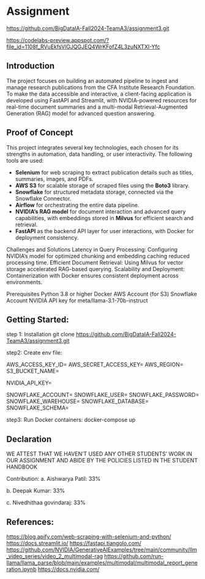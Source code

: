 # Assignment

https://github.com/BigDataIA-Fall2024-TeamA3/assignment3.git

https://codelabs-preview.appspot.com/?file_id=1108f_RVuEkfsVlGJQGJEQ4WrKFofZ4L3zuNXTXI-Yfc

## Introduction

The project focuses on building an automated pipeline to ingest and manage research publications from the CFA Institute Research Foundation. To make the data accessible and interactive, a client-facing application is developed using FastAPI and Streamlit, with NVIDIA-powered resources for real-time document summaries and a multi-modal Retrieval-Augmented Generation (RAG) model for advanced question answering. 

## Proof of Concept

This project integrates several key technologies, each chosen for its strengths in automation, data handling, or user interactivity. The following tools are used:

- **Selenium** for web scraping to extract publication details such as titles, summaries, images, and PDFs.
- **AWS S3** for scalable storage of scraped files using the **Boto3** library.
- **Snowflake** for structured metadata storage, connected via the Snowflake Connector.
- **Airflow** for orchestrating the entire data pipeline.
- **NVIDIA’s RAG model** for document interaction and advanced query capabilities, with embeddings stored in **Milvus** for efficient search and retrieval.
- **FastAPI** as the backend API layer for user interactions, with Docker for deployment consistency.

Challenges and Solutions
Latency in Query Processing: Configuring NVIDIA’s model for optimized chunking and embedding caching reduced processing time.
Efficient Document Retrieval: Using Milvus for vector storage accelerated RAG-based querying.
Scalability and Deployment: Containerization with Docker ensures consistent deployment across environments.

Prerequisites
Python 3.8 or higher
Docker
AWS Account (for S3)
Snowflake Account
NVIDIA API key for meta/llama-3.1-70b-instruct

## Getting Started:
step 1: Installation
git clone https://github.com/BigDataIA-Fall2024-TeamA3/assignment3.git


step2: Create env file:

AWS_ACCESS_KEY_ID=
AWS_SECRET_ACCESS_KEY=
AWS_REGION=
S3_BUCKET_NAME=

NVIDIA_API_KEY=

SNOWFLAKE_ACCOUNT=
SNOWFLAKE_USER=
SNOWFLAKE_PASSWORD=
SNOWFLAKE_WAREHOUSE=
SNOWFLAKE_DATABASE=
SNOWFLAKE_SCHEMA=


step3:
Run Docker containers:
docker-compose up

## Declaration
WE ATTEST THAT WE HAVEN’T USED ANY OTHER STUDENTS’ WORK IN OUR ASSIGNMENT AND ABIDE BY THE POLICIES LISTED IN THE STUDENT HANDBOOK

Contribution:
a. Aishwarya Patil: 33%

b. Deepak Kumar: 33%

c. Nivedhithaa govindaraj: 33%

## References: 
https://blog.apify.com/web-scraping-with-selenium-and-python/
https://docs.streamlit.io/
https://fastapi.tiangolo.com/
https://github.com/NVIDIA/GenerativeAIExamples/tree/main/community/llm_video_series/video_2_multimodal-rag
https://github.com/run-llama/llama_parse/blob/main/examples/multimodal/multimodal_report_generation.ipynb
https://docs.nvidia.com/
